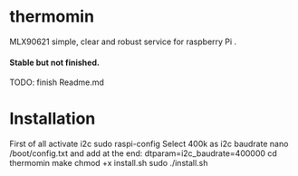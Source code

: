 # thermomin
MLX90621 simple, clear and robust service for raspberry Pi .<h4>Stable but not finished.</h4><p> 
TODO:
finish Readme.md

# Installation
First of all activate i2c
sudo raspi-config 
Select 400k as i2c baudrate 
nano /boot/config.txt and add at the end: dtparam=i2c_baudrate=400000
cd thermomin
make
chmod +x install.sh
sudo ./install.sh
